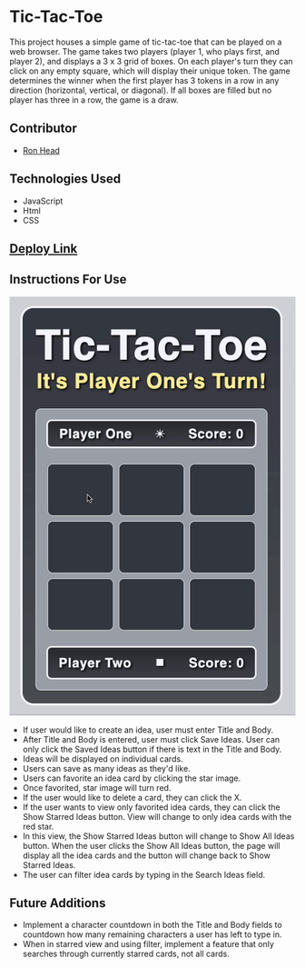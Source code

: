 # Tic-Tac-Toe
This project houses a simple game of tic-tac-toe that can be played on a web browser. The game takes two players (player 1, who plays first, and player 2), and displays a 3 x 3 grid of boxes. On each player's turn they can click on any empty square, which will display their unique token. The game determines the winner when the first player has 3 tokens in a row in any direction (horizontal, vertical, or diagonal). If all boxes are filled but no player has three in a row, the game is a draw.

## Contributor
- [Ron Head](https://github.com/RonLHead)

## Technologies Used
- JavaScript
- Html
- CSS

## [Deploy Link](https://github.com/RonLHead/rlh-tic-tac-toe)

## Instructions For Use
![Gif](tic-tac-toe-gameplay.gif)

- If user would like to create an idea, user must enter Title and Body.
- After Title and Body is entered, user must click Save Ideas. User can only click the Saved Ideas button if there is text in the Title and Body.
- Ideas will be displayed on individual cards.
- Users can save as many ideas as they'd like.
- Users can favorite an idea card by clicking the star image.
- Once favorited, star image will turn red.
- If the user would like to delete a card, they can click the X.
- If the user wants to view only favorited idea cards, they can click the Show Starred Ideas button. View will change to only idea cards with the red star.
- In this view, the Show Starred Ideas button will change to Show All Ideas button. When the user clicks the Show All Ideas button, the page will display all the idea cards and the button will change back to Show Starred Ideas.
- The user can filter idea cards by typing in the Search Ideas field.
## Future Additions
- Implement a character countdown in both the Title and Body fields to countdown how many remaining characters a user has left to type in.
- When in starred view and using filter, implement a feature that only searches through currently starred cards, not all cards.
